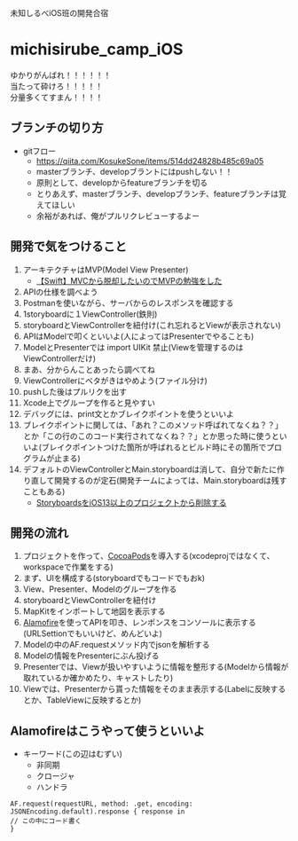 未知しるべiOS班の開発合宿
# michisirube_camp_iOS
ゆかりがんばれ！！！！！！  
当たって砕けろ！！！！！  
分量多くてすまん！！！！

## ブランチの切り方
- gitフロー
  - https://qiita.com/KosukeSone/items/514dd24828b485c69a05
  - masterブランチ、developブラントにはpushしない！！
  - 原則として、developからfeatureブランチを切る
  - とりあえず、masterブランチ、developブランチ、featureブランチは覚えてほしい
  - 余裕があれば、俺がプルリクレビューするよー

## 開発で気をつけること
1. アーキテクチャはMVP(Model View Presenter)
    - [【Swift】MVCから脱却したいのでMVPの勉強をした](https://qiita.com/hicka04/items/25be38a90fdde29c97c2)
1. APIの仕様を調べよう
1. Postmanを使いながら、サーバからのレスポンスを確認する
1. 1storyboardに１ViewController(鉄則)
1. storyboardとViewControllerを紐付け(これ忘れるとViewが表示されない)
1. APIはModelで叩くといいよ(人によってはPresenterでやることも)
1. ModelとPresenterでは import UIKit 禁止(Viewを管理するのはViewControllerだけ)
1. まあ、分からんことあったら調べてね
1. ViewControllerにベタがきはやめよう(ファイル分け)
1. pushした後はプルリクを出す
1. Xcode上でグループを作ると見やすい
1. デバッグには、print文とかブレイクポイントを使うといいよ
1. ブレイクポイントに関しては、「あれ？このメソッド呼ばれてなくね？？」とか「この行のこのコード実行されてなくね？？」とか思った時に使うといいよ(ブレイクポイントつけた箇所が呼ばれるとビルド時にその箇所でプログラムが止まる)
1. デフォルトのViewControllerとMain.storyboardは消して、自分で新たに作り直して開発するのが定石(開発チームによっては、Main.storyboardは残すこともある)
   - [StoryboardsをiOS13以上のプロジェクトから削除する](https://swiswiswift.com/2019-12-29/)

## 開発の流れ
1. プロジェクトを作って、[CocoaPods](https://qiita.com/ShinokiRyosei/items/3090290cb72434852460)を導入する(xcodeprojではなくて、workspaceで作業をする)
1. まず、UIを構成する(storyboardでもコードでもおk)
1. View、Presenter、Modelのグループを作る
1. storyboardとViewControllerを紐付け
1. MapKitをインポートして地図を表示する
1. [Alamofire](https://github.com/Alamofire/Alamofire)を使ってAPIを叩き、レンポンスをコンソールに表示する(URLSettionでもいいけど、めんどいよ)
1. Modelの中のAF.requestメソッド内でjsonを解析する
1. Modelの情報をPresenterにぶん投げる
1. Presenterでは、Viewが扱いやすいように情報を整形する(Modelから情報が取れているか確かめたり、キャストしたり)
1. Viewでは、Presenterから貰った情報をそのまま表示する(Labelに反映するとか、TableViewに反映するとか)

## Alamofireはこうやって使うといいよ
- キーワード(この辺はむずい)
    - 非同期
    - クロージャ
    - ハンドラ
```
AF.request(requestURL, method: .get, encoding: JSONEncoding.default).response { response in
// この中にコード書く
}
```
